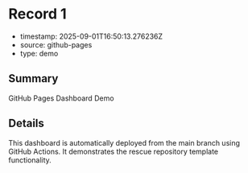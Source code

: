 # Record 1

- timestamp: 2025-09-01T16:50:13.276236Z
- source: github-pages
- type: demo

## Summary

GitHub Pages Dashboard Demo

## Details

This dashboard is automatically deployed from the main branch using GitHub Actions. It demonstrates the rescue repository template functionality.